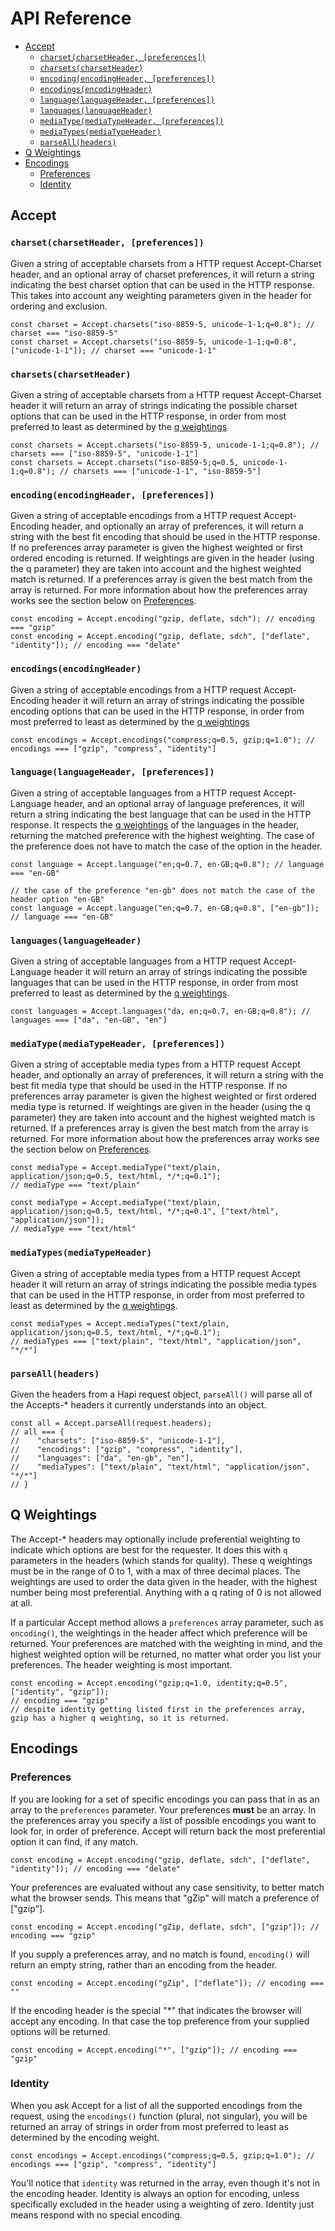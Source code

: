 # API Reference

- [Accept](#accept)
    - [`charset(charsetHeader, [preferences])`](#charsetcharsetheader-preferences)
    - [`charsets(charsetHeader)`](#charsetscharsetheader)
    - [`encoding(encodingHeader, [preferences])`](#encodingencodingheader-preferences)
    - [`encodings(encodingHeader)`](#encodingsencodingheader)
    - [`language(languageHeader, [preferences])`](#languagelanguageheader-preferences)
    - [`languages(languageHeader)`](#languageslanguageheader)
    - [`mediaType(mediaTypeHeader, [preferences])`](#mediatypemediatypeheader-preferences)
    - [`mediaTypes(mediaTypeHeader)`](#mediatypesmediatypeheader)
    - [`parseAll(headers)`](#parseallheaders)
- [Q Weightings](#q-weightings)
- [Encodings](#encodings)
    - [Preferences](#preferences)
    - [Identity](#identity)

## Accept

### `charset(charsetHeader, [preferences])`

Given a string of acceptable charsets from a HTTP request Accept-Charset header, and an optional array of charset preferences, it will return a string indicating the best charset option that can be used in the HTTP response.  This takes into account any weighting parameters given in the header for ordering and exclusion.

```
const charset = Accept.charsets("iso-8859-5, unicode-1-1;q=0.8"); // charset === "iso-8859-5"
const charset = Accept.charsets("iso-8859-5, unicode-1-1;q=0.8", ["unicode-1-1"]); // charset === "unicode-1-1"
```

### `charsets(charsetHeader)`

Given a string of acceptable charsets from a HTTP request Accept-Charset header it will return an array of strings indicating the possible charset options that can be used in the HTTP response, in order from most preferred to least as determined by the [q weightings](#weightings)

```
const charsets = Accept.charsets("iso-8859-5, unicode-1-1;q=0.8"); // charsets === ["iso-8859-5", "unicode-1-1"]
const charsets = Accept.charsets("iso-8859-5;q=0.5, unicode-1-1;q=0.8"); // charsets === ["unicode-1-1", "iso-8859-5"]
```

### `encoding(encodingHeader, [preferences])`

Given a string of acceptable encodings from a HTTP request Accept-Encoding header, and optionally an array of preferences, it will return a string with the best fit encoding that should be used in the HTTP response.  If no preferences array parameter is given the highest weighted or first ordered encoding is returned.  If weightings are given in the header (using the q parameter) they are taken into account and the highest weighted match is returned.  If a preferences array is given the best match from the array is returned.  For more information about how the preferences array works see the section below on [Preferences](#preferences).

```
const encoding = Accept.encoding("gzip, deflate, sdch"); // encoding === "gzip"
const encoding = Accept.encoding("gzip, deflate, sdch", ["deflate", "identity"]); // encoding === "delate"
```

### `encodings(encodingHeader)`

Given a string of acceptable encodings from a HTTP request Accept-Encoding header it will return an array of strings indicating the possible encoding options that can be used in the HTTP response, in order from most preferred to least as determined by the [q weightings](#weightings)

```
const encodings = Accept.encodings("compress;q=0.5, gzip;q=1.0"); // encodings === ["gzip", "compress", "identity"]
```

### `language(languageHeader, [preferences])`

Given a string of acceptable languages from a HTTP request Accept-Language header, and an optional array of language preferences, it will return a string indicating the best language that can be used in the HTTP response.  It respects the [q weightings](#weightings) of the languages in the header, returning the matched preference with the highest weighting.  The case of the preference does not have to match the case of the option in the header.  

```
const language = Accept.language("en;q=0.7, en-GB;q=0.8"); // language === "en-GB"

// the case of the preference "en-gb" does not match the case of the header option "en-GB"
const language = Accept.language("en;q=0.7, en-GB;q=0.8", ["en-gb"]); // language === "en-GB"
```

### `languages(languageHeader)`

Given a string of acceptable languages from a HTTP request Accept-Language header it will return an array of strings indicating the possible languages that can be used in the HTTP response, in order from most preferred to least as determined by the [q weightings](#weightings).

```
const languages = Accept.languages("da, en;q=0.7, en-GB;q=0.8"); // languages === ["da", "en-GB", "en"]
```

### `mediaType(mediaTypeHeader, [preferences])`

Given a string of acceptable media types from a HTTP request Accept header, and optionally an array of preferences, it will return a string with the best fit media type that should be used in the HTTP response.  If no preferences array parameter is given the highest weighted or first ordered media type is returned.  If weightings are given in the header (using the q parameter) they are taken into account and the highest weighted match is returned.  If a preferences array is given the best match from the array is returned.  For more information about how the preferences array works see the section below on [Preferences](#preferences).

```
const mediaType = Accept.mediaType("text/plain, application/json;q=0.5, text/html, */*;q=0.1");
// mediaType === "text/plain"

const mediaType = Accept.mediaType("text/plain, application/json;q=0.5, text/html, */*;q=0.1", ["text/html", "application/json"]);
// mediaType === "text/html"
```

### `mediaTypes(mediaTypeHeader)`

Given a string of acceptable media types from a HTTP request Accept header it will return an array of strings indicating the possible media types that can be used in the HTTP response, in order from most preferred to least as determined by the [q weightings](#weightings).

```
const mediaTypes = Accept.mediaTypes("text/plain, application/json;q=0.5, text/html, */*;q=0.1");
// mediaTypes === ["text/plain", "text/html", "application/json", "*/*"]
```

### `parseAll(headers)`

Given the headers from a Hapi request object, `parseAll()` will parse all of the Accepts-* headers it currently understands into an object.

```
const all = Accept.parseAll(request.headers);
// all === {
//    "charsets": ["iso-8859-5", "unicode-1-1"],
//    "encodings": ["gzip", "compress", "identity"],
//    "languages": ["da", "en-gb", "en"],
//    "mediaTypes": ["text/plain", "text/html", "application/json", "*/*"]
// }
```


## Q Weightings

The Accept-* headers may optionally include preferential weighting to indicate which options are best for the requester.  It does this with `q` parameters in the headers (which stands for quality).  These q weightings must be in the range of 0 to 1, with a max of three decimal places.  The weightings are used to order the data given in the header, with the highest number being most preferential.  Anything with a q rating of 0 is not allowed at all.

If a particular Accept method allows a `preferences` array parameter, such as `encoding()`, the weightings in the header affect which preference will be returned.  Your preferences are matched with the weighting in mind, and the highest weighted option will be returned, no matter what order you list your preferences.  The header weighting is most important.

```
const encoding = Accept.encoding("gzip;q=1.0, identity;q=0.5", ["identity", "gzip"]);
// encoding === "gzip"
// despite identity getting listed first in the preferences array, gzip has a higher q weighting, so it is returned.
```


## Encodings

### Preferences

If you are looking for a set of specific encodings you can pass that in as an array to the `preferences` parameter.  Your preferences **must** be an array.  In the preferences array you specify a list of possible encodings you want to look for, in order of preference.  Accept will return back the most preferential option it can find, if any match.

```
const encoding = Accept.encoding("gzip, deflate, sdch", ["deflate", "identity"]); // encoding === "delate"
```

Your preferences are evaluated without any case sensitivity, to better match what the browser sends.  This means that "gZip" will match a preference of ["gzip"].

```
const encoding = Accept.encoding("gZip, deflate, sdch", ["gzip"]); // encoding === "gzip"
```

If you supply a preferences array, and no match is found, `encoding()` will return an empty string, rather than an encoding from the header.

```
const encoding = Accept.encoding("gZip", ["deflate"]); // encoding === ""
```

If the encoding header is the special "*" that indicates the browser will accept any encoding.  In that case the top preference from your supplied options will be returned.

```
const encoding = Accept.encoding("*", ["gzip"]); // encoding === "gzip"
```


### Identity

When you ask Accept for a list of all the supported encodings from the request, using the `encodings()` function (plural, not singular), you will be returned an array of strings in order from most preferred to least as determined by the encoding weight.

```
const encodings = Accept.encodings("compress;q=0.5, gzip;q=1.0"); // encodings === ["gzip", "compress", "identity"]
```

You'll notice that `identity` was returned in the array, even though it's not in the encoding header.  Identity is always an option for encoding, unless specifically excluded in the header using a weighting of zero.  Identity just means respond with no special encoding.
